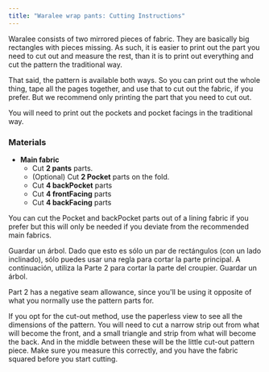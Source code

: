 ```yaml
---
title: "Waralee wrap pants: Cutting Instructions"
---
```


<Note>

Waralee consists of two mirrored pieces of fabric.
They are basically big rectangles with pieces missing.
As such, it is easier to print out the part you need to cut out and measure the rest,
than it is to print out everything and cut the pattern the traditional way.

That said, the pattern is available both ways. So you can print out the whole thing, tape all the pages together, and use that to cut out the fabric, if you prefer. But we recommend only printing the part that you need to cut out.

You will need to print out the pockets and pocket facings in the traditional way.

</Note>

### Materials

- **Main fabric**
  - Cut **2 pants** parts.
  - (Optional) Cut **2 Pocket** parts on the fold.
  - Cut **4 backPocket** parts
  - Cut **4 frontFacing** parts
  - Cut **4 backFacing** parts

<Note>

You can cut the Pocket and backPocket parts out of a lining fabric if you prefer but this will only be needed if you deviate from the recommended main fabrics.

</Note>

<Tip>

Guardar un árbol.
Dado que esto es sólo un par de rectángulos (con un lado inclinado), sólo puedes usar una regla para cortar la parte principal. A continuación, utiliza la Parte 2 para cortar la parte del croupier. Guardar un árbol.

Part 2 has a negative seam allowance, since you'll be using it opposite of what you normally use the pattern parts for.

If you opt for the cut-out method, use the paperless view to see all the dimensions of the pattern.
You will need to cut a narrow strip out from what will become the front, and a small triangle and strip from what will become the back.
And in the middle between these will be the little cut-out pattern piece.
Make sure you measure this correctly, and you have the fabric squared before you start cutting.

</Tip>
